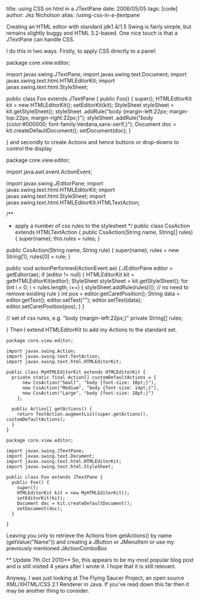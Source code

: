 title: using CSS on html in a JTextPane
date: 2006/05/05
tags: [code]
author: Jez Nicholson
alias: /using-css-in-a-jtextpane

Creating an HTML editor with standard jdk1.4/1.5 Swing is fairly simple, but remains slightly buggy and HTML 3.2-based. One nice touch is that a JTextPane can handle CSS.

I do this in two ways. Firstly, to apply CSS directly to a panel:

package core.view.editor;

import javax.swing.JTextPane;
import javax.swing.text.Document;
import javax.swing.text.html.HTMLEditorKit;
import javax.swing.text.html.StyleSheet;

public class Foo extends JTextPane {
  public Foo() {
    super();
    HTMLEditorKit kit = new HTMLEditorKit();
    setEditorKit(kit);
    StyleSheet styleSheet = kit.getStyleSheet();
    styleSheet
        .addRule("body {margin-left:22px; margin-top:22px; margin-right:22px;}");
    styleSheet
        .addRule("body {color:#000000; font-family:Verdana,sans-serif;}");
    Document doc = kit.createDefaultDocument();
    setDocument(doc);
  }

}
and secondly to create Actions and hence buttons or drop-downs to control the display

package core.view.editor;

import java.awt.event.ActionEvent;

import javax.swing.JEditorPane;
import javax.swing.text.html.HTMLEditorKit;
import javax.swing.text.html.StyleSheet;
import javax.swing.text.html.HTMLEditorKit.HTMLTextAction;

/**
 * apply a number of css rules to the stylesheet
 */
public class CssAction extends HTMLTextAction {
  public CssAction(String name, String[] rules) {
    super(name);
    this.rules = rules;
  }

  public CssAction(String name, String rule) {
    super(name);
    rules = new String[1];
    rules[0] = rule;
  }

  public void actionPerformed(ActionEvent ae) {
    JEditorPane editor = getEditor(ae);
    if (editor != null) {
      HTMLEditorKit kit = getHTMLEditorKit(editor);
      StyleSheet styleSheet = kit.getStyleSheet();
      for (int i = 0; i < rules.length; i++) {
        styleSheet.addRule(rules[i]);
        // no need to remove existing rule
      }
      int pos = editor.getCaretPosition();
      String data = editor.getText();
      editor.setText("");
      editor.setText(data);
      editor.setCaretPosition(pos);
    }
  }

  // set of css rules, e.g. "body {margin-left:22px;}"
  private String[] rules;

}
Then I extend HTMLEditorKit to add my Actions to the standard set.

    package core.view.editor;
    
    import javax.swing.Action;
    import javax.swing.text.TextAction;
    import javax.swing.text.html.HTMLEditorKit;
    
    public class MyHTMLEditorKit extends HTMLEditorKit {
      private static final Action[] customDefaultActions = {
          new CssAction("Small", "body {font-size: 10pt;}"),
          new CssAction("Medium", "body {font-size: 14pt;}"),
          new CssAction("Large", "body {font-size: 18pt;}")
        };
        
      public Action[] getActions() {
        return TextAction.augmentList(super.getActions(), customDefaultActions);
      }
    }
  
    package core.view.editor;
    
    import javax.swing.JTextPane;
    import javax.swing.text.Document;
    import javax.swing.text.html.HTMLEditorKit;
    import javax.swing.text.html.StyleSheet;
    
    public class Foo extends JTextPane {
      public Foo() {
        super();
        HTMLEditorKit kit = new MyHTMLEditorKit();
        setEditorKit(kit);
        Document doc = kit.createDefaultDocument();
        setDocument(doc);
      }
      
    }
Leaving you only to retrieve the Actions from getActions() by name (getValue("Name")) and creating a JButton or JMenuItem or use my previously mentioned JActionComboBox

** Update 7th Oct 2010**
So, this appears to be my most popular blog post and is still visited 4 years after I wrote it. I hope that it is still relevant.

Anyway, I was just looking at The Flying Saucer Project, an open source XML/XHTML/CSS 2.1 Renderer in Java. If you've read down this far then it may be another thing to consider.
